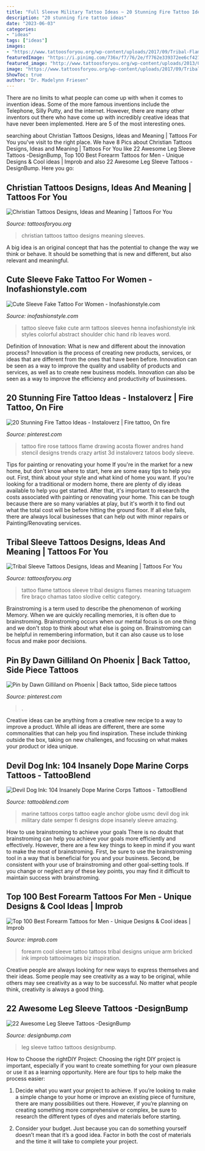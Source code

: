 ```yaml
---
title: "Full Sleeve Military Tattoo Ideas ~ 20 Stunning Fire Tattoo Ideas"
description: "20 stunning fire tattoo ideas"
date: "2023-06-03"
categories:
- "ideas"
tags: ["ideas"]
images:
- "https://www.tattoosforyou.org/wp-content/uploads/2017/09/Tribal-Flame-Sleeve-Tattoo.jpg"
featuredImage: "https://i.pinimg.com/736x/f7/76/2e/f7762e339372ee6cf427405f88238647--phoenix.jpg"
featured_image: "http://www.tattoosforyou.org/wp-content/uploads/2013/09/Christian-Tattoo-Sleeves-768x1024.jpg"
image: "https://www.tattoosforyou.org/wp-content/uploads/2017/09/Tribal-Flame-Sleeve-Tattoo.jpg"
ShowToc: true
author: "Dr. Madelynn Friesen"
---
```



There are no limits to what people can come up with when it comes to invention ideas. Some of the more famous inventions include the Telephone, Silly Putty, and the internet. However, there are many other inventors out there who have come up with incredibly creative ideas that have never been implemented. Here are 5 of the most interesting ones.

	

		
searching about Christian Tattoos Designs, Ideas and Meaning | Tattoos For You you've visit to the right place. We have 8 Pics about Christian Tattoos Designs, Ideas and Meaning | Tattoos For You like 22 Awesome Leg Sleeve Tattoos -DesignBump, Top 100 Best Forearm Tattoos for Men - Unique Designs &amp; Cool ideas | Improb and also 22 Awesome Leg Sleeve Tattoos -DesignBump. Here you go:
		
    
## Christian Tattoos Designs, Ideas And Meaning | Tattoos For You

<img loading=lazy src="http://www.tattoosforyou.org/wp-content/uploads/2013/09/Christian-Tattoo-Sleeves-768x1024.jpg" onerror="this.onerror=null;this.src='https://tse4.mm.bing.net/th?id=OIP.W0FICjXB2UD2EKMl1EV-rgHaJ4&amp;pid=15.1';" alt="Christian Tattoos Designs, Ideas and Meaning | Tattoos For You">

_Source: tattoosforyou.org_

>christian tattoos tattoo designs meaning sleeves. 

	

A big idea is an original concept that has the potential to change the way we think or behave. It should be something that is new and different, but also relevant and meaningful.

    
## Cute Sleeve Fake Tattoo For Women - Inofashionstyle.com

<img loading=lazy src="https://www.inofashionstyle.com/wp-content/uploads/cute-sleeve-fake-tattoo-for-women-628x838.jpg" onerror="this.onerror=null;this.src='https://tse4.mm.bing.net/th?id=OIP.f20mmm08-cJ5dLDDiF7FnAHaJ4&amp;pid=15.1';" alt="Cute Sleeve Fake Tattoo For Women - Inofashionstyle.com">

_Source: inofashionstyle.com_

>tattoo sleeve fake cute arm tattoos sleeves henna inofashionstyle ink styles colorful abstract shoulder chic hand rib leaves word. 

	

Definition of Innovation: What is new and different about the innovation process?
Innovation is the process of creating new products, services, or ideas that are different from the ones that have been before. Innovation can be seen as a way to improve the quality and usability of products and services, as well as to create new business models. Innovation can also be seen as a way to improve the efficiency and productivity of businesses.

    
## 20 Stunning Fire Tattoo Ideas - Instaloverz | Fire Tattoo, On Fire

<img loading=lazy src="https://i.pinimg.com/736x/01/bb/48/01bb48a532ad5b57ddcd7b86fa2cda81.jpg" onerror="this.onerror=null;this.src='https://tse4.mm.bing.net/th?id=OIP.LnzwKTpL6WDCFjWWnO9i4wHaNF&amp;pid=15.1';" alt="20 Stunning Fire Tattoo Ideas - Instaloverz | Fire tattoo, On fire">

_Source: pinterest.com_

>tattoo fire rose tattoos flame drawing acosta flower andres hand stencil designs trends crazy artist 3d instaloverz tatoos body sleeve. 

	

Tips for painting or renovating your home
If you're in the market for a new home, but don't know where to start, here are some easy tips to help you out. First, think about your style and what kind of home you want. If you're looking for a traditional or modern home, there are plenty of diy ideas available to help you get started.
After that, it's important to research the costs associated with painting or renovating your home. This can be tough because there are so many variables at play, but it's worth it to find out what the total cost will be before hitting the ground floor. If all else fails, there are always local businesses that can help out with minor repairs or Painting/Renovating services.

    
## Tribal Sleeve Tattoos Designs, Ideas And Meaning | Tattoos For You

<img loading=lazy src="https://www.tattoosforyou.org/wp-content/uploads/2017/09/Tribal-Flame-Sleeve-Tattoo.jpg" onerror="this.onerror=null;this.src='https://tse2.mm.bing.net/th?id=OIP.cwTten11eJNr_CGSxO1y5gHaJ4&amp;pid=15.1';" alt="Tribal Sleeve Tattoos Designs, Ideas and Meaning | Tattoos For You">

_Source: tattoosforyou.org_

>tattoo flame tattoos sleeve tribal designs flames meaning tatuagem fire braço chamas tatoo slodive celtic category. 

	

Brainstroming is a term used to describe the phenomenon of working Memory. When we are quickly recalling memories, it is often due to brainstroming. Brainstroming occurs when our mental focus is on one thing and we don't stop to think about what else is going on. Brainstroming can be helpful in remembering information, but it can also cause us to lose focus and make poor decisions.

    
## Pin By Dawn Gilliland On Phoenix | Back Tattoo, Side Piece Tattoos

<img loading=lazy src="https://i.pinimg.com/736x/f7/76/2e/f7762e339372ee6cf427405f88238647--phoenix.jpg" onerror="this.onerror=null;this.src='https://tse3.mm.bing.net/th?id=OIP.C9hQ_P3KFCWIWhAlF6iDrAHaLe&amp;pid=15.1';" alt="Pin by Dawn Gilliland on Phoenix | Back tattoo, Side piece tattoos">

_Source: pinterest.com_

>. 

	

Creative ideas can be anything from a creative new recipe to a way to improve a product. While all ideas are different, there are some commonalities that can help you find inspiration. These include thinking outside the box, taking on new challenges, and focusing on what makes your product or idea unique.

    
## Devil Dog Ink: 104 Insanely Dope Marine Corps Tattoos - TattooBlend

<img loading=lazy src="https://tattooblend.com/wp-content/uploads/2015/09/detailed-eagle-globe-anchor-marine-tattoo.jpg" onerror="this.onerror=null;this.src='https://tse2.mm.bing.net/th?id=OIP.OzK4q9ATaUzMtwTFDhIoiwHaJ4&amp;pid=15.1';" alt="Devil Dog Ink: 104 Insanely Dope Marine Corps Tattoos - TattooBlend">

_Source: tattooblend.com_

>marine tattoos corps tattoo eagle anchor globe usmc devil dog ink military date semper fi designs dope insanely sleeve amazing. 

	

How to use brainstroming to achieve your goals
There is no doubt that brainstroming can help you achieve your goals more efficiently and effectively. However, there are a few key things to keep in mind if you want to make the most of brainstroming. First, be sure to use the brainstroming tool in a way that is beneficial for you and your business. Second, be consistent with your use of brainstroming and other goal-setting tools. If you change or neglect any of these key points, you may find it difficult to maintain success with brainstroming.

    
## Top 100 Best Forearm Tattoos For Men - Unique Designs &amp; Cool Ideas | Improb

<img loading=lazy src="https://cdn.improb.com/wp-content/uploads/2018/02/573ce02353789398b97dbb8aac4f26c4-683x1024.jpg" onerror="this.onerror=null;this.src='https://tse3.mm.bing.net/th?id=OIP.S0RgpHk6Rbti90rPE6wZUgHaLG&amp;pid=15.1';" alt="Top 100 Best Forearm Tattoos for Men - Unique Designs &amp; Cool ideas | Improb">

_Source: improb.com_

>forearm cool sleeve tattoo tattoos tribal designs unique arm bricked ink improb tattooimages biz inspiration. 

	

Creative people are always looking for new ways to express themselves and their ideas. Some people may see creativity as a way to be original, while others may see creativity as a way to be successful. No matter what people think, creativity is always a good thing.

    
## 22 Awesome Leg Sleeve Tattoos -DesignBump

<img loading=lazy src="https://cdn.designbump.com/wp-content/uploads/2015/09/leg-sleeve-tattoo-002.jpg" onerror="this.onerror=null;this.src='https://tse3.mm.bing.net/th?id=OIP.9pwWqUTMfQOcA9vqYA5b0QHaJ3&amp;pid=15.1';" alt="22 Awesome Leg Sleeve Tattoos -DesignBump">

_Source: designbump.com_

>leg sleeve tattoo tattoos designbump. 

	

How to Choose the rightDIY Project:
Choosing the right DIY project is important, especially if you want to create something for your own pleasure or use it as a learning opportunity. Here are four tips to help make the process easier:
1. Decide what you want your project to achieve. If you’re looking to make a simple change to your home or improve an existing piece of furniture, there are many possibilities out there. However, if you’re planning on creating something more comprehensive or complex, be sure to research the different types of dyes and materials before starting.

2. Consider your budget. Just because you can do something yourself doesn’t mean that it’s a good idea. Factor in both the cost of materials and the time it will take to complete your project.


